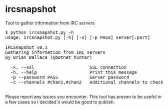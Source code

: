 ircsnapshot
===========

Tool to gather information from IRC servers

<pre>$ python ircsnapshot.py -h
usage: ircsnapshot.py [-h] [-x] [-p PASS] server[:port]

IRCSnapshot v0.1
Gathering information from IRC servers
By Brian Wallace (@botnet_hunter)

  -x, --ssl                     SSL connection
  -h, --help                    Print this message
  -p --password PASS            Server password
  -c --channels #chan1,#chan2   Additional channels to check

</pre>
Please report any issues you encounter.  This tool has proven to be useful in a few cases so I decided it would be good to publish.

